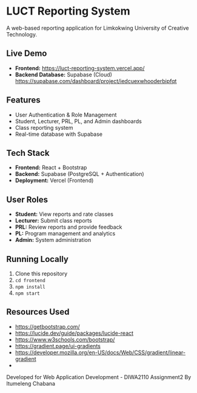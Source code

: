 # LUCT Reporting System

A web-based reporting application for Limkokwing University of Creative Technology.

##  Live Demo
- **Frontend:** https://luct-reporting-system.vercel.app/
- **Backend Database:** Supabase (Cloud) https://supabase.com/dashboard/project/iedcuexwhooderbipfqt

## Features
- User Authentication & Role Management
- Student, Lecturer, PRL, PL, and Admin dashboards
- Class reporting system
- Real-time database with Supabase

## Tech Stack
- **Frontend:** React + Bootstrap
- **Backend:** Supabase (PostgreSQL + Authentication)
- **Deployment:** Vercel (Frontend)

## User Roles
- **Student:** View reports and rate classes
- **Lecturer:** Submit class reports
- **PRL:** Review reports and provide feedback
- **PL:** Program management and analytics
- **Admin:** System administration

##  Running Locally
1. Clone this repository
2. `cd frontend`
3. `npm install`
4. `npm start`

## Resources Used
- https://getbootstrap.com/
- https://lucide.dev/guide/packages/lucide-react
- https://www.w3schools.com/bootstrap/
- https://gradient.page/ui-gradients
- https://developer.mozilla.org/en-US/docs/Web/CSS/gradient/linear-gradient
- 

Developed for Web Application Development - DIWA2110 Assignment2 By Itumeleng Chabana 